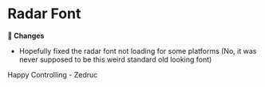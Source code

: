 <div id="changelog"></div>

# Radar Font

**🔧 Changes**  

* Hopefully fixed the radar font not loading for some platforms (No, it was never supposed to be this weird standard old looking font)

Happy Controlling
\- Zedruc

